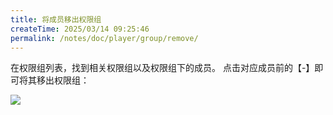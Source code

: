 ```yaml
---
title: 将成员移出权限组
createTime: 2025/03/14 09:25:46
permalink: /notes/doc/player/group/remove/
---
```


在权限组列表，找到相关权限组以及权限组下的成员。
点击对应成员前的【-】即可将其移出权限组：

![](/player/group/remove/1.png)
